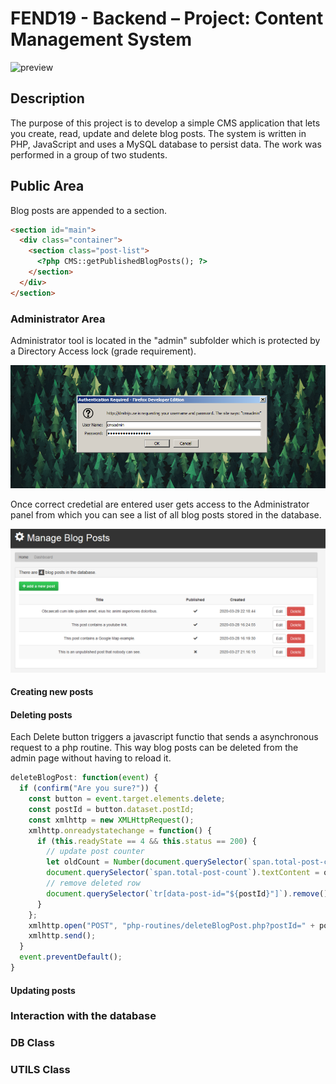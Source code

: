 # FEND19 - Backend – Project: Content Management System

![preview](readme/cms-preview.png)

## Description

The purpose of this project is to develop a simple CMS application that lets you create, read, update and delete blog posts. The system is written in PHP, JavaScript and uses a MySQL database to persist data. The work was performed in a group of two students.

## Public Area

Blog posts are appended to a section.

```html
<section id="main">
  <div class="container">
    <section class="post-list">
      <?php CMS::getPublishedBlogPosts(); ?>
    </section>
  </div>
</section>
```

### Administrator Area

Administrator tool is located in the "admin" subfolder which is protected by a Directory Access lock (grade requirement).

![preview](readme/cms-login.png)

Once correct credetial are entered user gets access to the Administrator panel from which you can see a list of all blog posts stored in the database.

![preview](readme/cms-admin.png)

#### Creating new posts

#### Deleting posts

Each Delete button triggers a javascript functio that sends a asynchronous request to a php routine. This way blog posts can be deleted from the admin page without having to reload it.

```js
deleteBlogPost: function(event) {
  if (confirm("Are you sure?")) {
    const button = event.target.elements.delete;
    const postId = button.dataset.postId;
    const xmlhttp = new XMLHttpRequest();
    xmlhttp.onreadystatechange = function() {
      if (this.readyState == 4 && this.status == 200) {
        // update post counter
        let oldCount = Number(document.querySelector(`span.total-post-count`).textContent);
        document.querySelector(`span.total-post-count`).textContent = oldCount - 1;
        // remove deleted row
        document.querySelector(`tr[data-post-id="${postId}"]`).remove();
      }
    };
    xmlhttp.open("POST", "php-routines/deleteBlogPost.php?postId=" + postId, true);
    xmlhttp.send();
  }
  event.preventDefault();
}
```

#### Updating posts

### Interaction with the database

### DB Class

### UTILS Class
